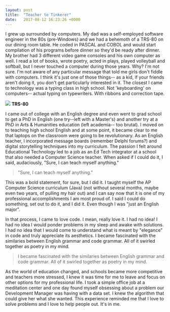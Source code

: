 ```yaml
---
layout: post
title:  "Teacher to Tinkerer"
date:   2017-08-12 16:23:26 +0000
---
```


I grew up surrounded by computers. My dad was a self-employed software engineer in the 80s (pre-Windows) and we had a behemoth of a TRS-80 on our dining room table. He coded in PASCAL and COBOL and would start compilation of his programs before dinner so they'd be ready after dinner. My brother had 3 different video game consoles and his own computer as well. I read a lot of books, wrote poetry, acted in plays, played volleyball and softball, but I never touched a computer during those years. Why? I'm not sure. I'm not aware of any particular message that told me girls don't fiddle with computers. I think it's just one of those things-- as a kid, if your friends aren't doing it, you don't get particularly interested in it. The closest I came to technology was a typing class in high school. Not 'keyboarding' on computers-- actual typing on typewriters. With ribbons and correction tape.

![](https://upload.wikimedia.org/wikipedia/commons/thumb/2/2f/TRS-80_Model_4P_Crop_Delsener.jpg/220px-TRS-80_Model_4P_Crop_Delsener.jpg) **TRS-80**

I came out of college with an English degree and even went to grad school to get a PhD in English (one try--left with a Master's) and another try at a PhD in Arts & Humanities education (left academia-- too brutal). I moved on to teaching high school English and at some point, it became clear to me that laptops on the classroom were going to be revolutionary. As an English teacher, I incorporated message boards (remember Delphi forums?) and digital storytelling techniques into my curriculum. The passion I felt around Educational Technology led to a job as an Ed Tech integrator at a school that also needed a Computer Science teacher. When asked if I could do it, I said, audaciously, "Sure, I can teach myself anything."
> "Sure, I can teach myself anything."

This was a bold statement, for sure, but I did it. I taught myself the AP Computer Science curriculum (Java) (not without several months, maybe even two years, of pulling my hair out) and I can say now that it is one of my professional accomplishments I am most proud of. I said I could do something, set out to do it, and I did it. Even though I was "just an English major".

In that process, I came to love code. I mean, really love it. I had no idea! I had no idea I would ponder problems in my sleep and awake with solutions. I had no idea that I would come to understand what is meant by "elegance" in code and truly appreciate its aesthetics. I became fascinated with the similaries between English grammar and code grammar. All of it swirled together as poetry in my mind. 
> I became fascinated with the similaries between English grammar and code grammar. All of it swirled together as poetry in my mind. 

As the world of education changed, and schools became more competitive and teachers more stressed, I knew it was time for me to leave and focus on other options for my professional life. I took a simple office job at a meditation center and one day found myself obsessing about a problem our Development Manager was having with a data set. I knew the algorithm that could give her what she wanted. This experience reminded me that I love to solve problems and I love to help people out. It's in me.


